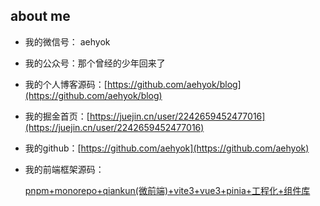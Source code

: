 ## about me
- 我的微信号： aehyok

- 我的公众号：那个曾经的少年回来了

- 我的个人博客源码：[https://github.com/aehyok/blog](https://github.com/aehyok/blog)

- 我的掘金首页：[https://juejin.cn/user/2242659452477016](https://juejin.cn/user/2242659452477016)

- 我的github：[https://github.com/aehyok](https://github.com/aehyok)

- 我的前端框架源码： 

    [pnpm+monorepo+qiankun(微前端)+vite3+vue3+pinia+工程化+组件库](https://github.com/aehyok/vue-qiankun)
